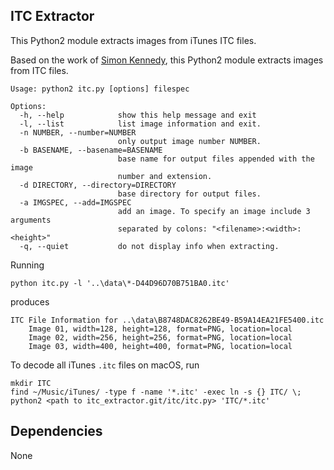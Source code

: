 ## ITC Extractor
This Python2 module extracts images from iTunes ITC files.

Based on the work of [Simon Kennedy](http://www.sffjunkie.co.uk/python-itc.html), this Python2 module extracts images from ITC files.
```
Usage: python2 itc.py [options] filespec

Options:
  -h, --help            show this help message and exit
  -l, --list            list image information and exit.
  -n NUMBER, --number=NUMBER
                        only output image number NUMBER.
  -b BASENAME, --basename=BASENAME
                        base name for output files appended with the image
                        number and extension.
  -d DIRECTORY, --directory=DIRECTORY
                        base directory for output files.
  -a IMGSPEC, --add=IMGSPEC
                        add an image. To specify an image include 3 arguments
                        separated by colons: "<filename>:<width>:<height>"
  -q, --quiet           do not display info when extracting.
```
Running
```
python itc.py -l '..\data\*-D44D96D70B751BA0.itc'
```
produces
```
ITC File Information for ..\data\B8748DAC8262BE49-B59A14EA21FE5400.itc
    Image 01, width=128, height=128, format=PNG, location=local
    Image 02, width=256, height=256, format=PNG, location=local
    Image 03, width=400, height=400, format=PNG, location=local
```
To decode all iTunes `.itc` files on macOS, run
```
mkdir ITC
find ~/Music/iTunes/ -type f -name '*.itc' -exec ln -s {} ITC/ \;
python2 <path to itc_extractor.git/itc/itc.py> 'ITC/*.itc'
```
## Dependencies
None